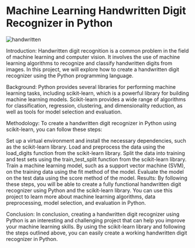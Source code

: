 # Machine Learning Handwritten Digit Recognizer in Python

![handwritten](https://github.com/eriksensousa/Handwritten-Digit-Recognizer-pjkt/assets/126014537/14e81c36-316c-4657-bafd-76c482c958c7)


Introduction: Handwritten digit recognition is a common problem in the field of machine learning and computer vision. It involves the use of machine learning algorithms to recognize and classify handwritten digits from images. In this project, we will explore how to create a handwritten digit recognizer using the Python programming language.

Background: Python provides several libraries for performing machine learning tasks, including scikit-learn, which is a powerful library for building machine learning models. Scikit-learn provides a wide range of algorithms for classification, regression, clustering, and dimensionality reduction, as well as tools for model selection and evaluation.

Methodology: To create a handwritten digit recognizer in Python using scikit-learn, you can follow these steps:

Set up a virtual environment and install the necessary dependencies, such as the scikit-learn library.
Load and preprocess the data using the load_digits function from the scikit-learn library.
Split the data into training and test sets using the train_test_split function from the scikit-learn library.
Train a machine learning model, such as a support vector machine (SVM), on the training data using the fit method of the model.
Evaluate the model on the test data using the score method of the model.
Results: By following these steps, you will be able to create a fully functional handwritten digit recognizer using Python and the scikit-learn library. You can use this project to learn more about machine learning algorithms, data preprocessing, model selection, and evaluation in Python.

Conclusion: In conclusion, creating a handwritten digit recognizer using Python is an interesting and challenging project that can help you improve your machine learning skills. By using the scikit-learn library and following the steps outlined above, you can easily create a working handwritten digit recognizer in Python.
